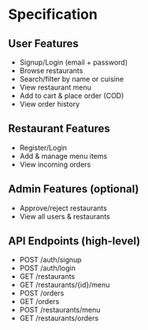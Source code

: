 # Specification

## User Features
- Signup/Login (email + password)
- Browse restaurants
- Search/filter by name or cuisine
- View restaurant menu
- Add to cart & place order (COD)
- View order history

## Restaurant Features
- Register/Login
- Add & manage menu items
- View incoming orders

## Admin Features (optional)
- Approve/reject restaurants
- View all users & restaurants

## API Endpoints (high-level)
- POST /auth/signup
- POST /auth/login
- GET /restaurants
- GET /restaurants/{id}/menu
- POST /orders
- GET /orders
- POST /restaurants/menu
- GET /restaurants/orders
